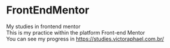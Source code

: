 # FrontEndMentor <br>
My studies in frontend mentor <br>
This is my practice within the platform Front-end Mentor <br>
You can see my progress in https://studies.victoraphael.com.br/ <br>
